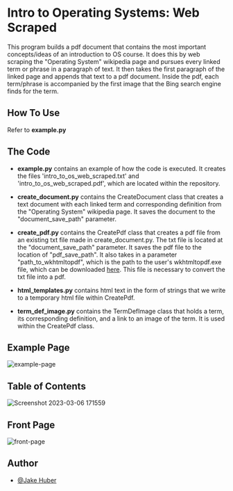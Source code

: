# Intro to Operating Systems: Web Scraped 

This program builds a pdf document that contains the most important concepts/ideas of an introduction to OS course. 
It does this by web scraping the "Operating System" wikipedia page and pursues every linked term or phrase in a paragraph of text. It then takes the first paragraph of the linked page and appends that text to a pdf document. Inside the pdf, each term/phrase is accompanied by the first image that the Bing search engine finds for the term. 

## How To Use 

Refer to **example.py** 

## The Code

* **example.py** contains an example of how the code is executed. It creates the files 'intro_to_os_web_scraped.txt' and 'intro_to_os_web_scraped.pdf', which are located within the repository. 

* **create_document.py** contains the CreateDocument class that creates a text document with each linked term and corresponding definition from the "Operating System" wikipedia page. It saves the document to the "document_save_path" parameter. 

* **create_pdf.py** contains the CreatePdf class that creates a pdf file from an existing txt file made in create_document.py. The txt file is located at the "document_save_path" parameter. It saves the pdf file to the location of "pdf_save_path". It also takes in a parameter "path_to_wkhtmltopdf", which is the path to the user's wkhtmltopdf.exe file, which can be downloaded [here](https://wkhtmltopdf.org/). This file is necessary to convert the txt file into a pdf. 

* **html_templates.py** contains html text in the form of strings that we write to a temporary html file within CreatePdf. 

* **term_def_image.py** contains the TermDefImage class that holds a term, its corresponding definition, and a link to an image of the term. It is used within the CreatePdf class.

## Example Page

![example-page](https://user-images.githubusercontent.com/68114979/223008880-9f6cb8b8-a675-4e7a-bb50-1c5f3de1395f.png)

## Table of Contents 

![Screenshot 2023-03-06 171559](https://user-images.githubusercontent.com/68114979/223251997-2f4277d4-37a3-4d01-ad32-b83643bb1dc0.png)

## Front Page

![front-page](https://user-images.githubusercontent.com/68114979/222943840-c7dbf7b2-6523-47e9-9432-66cb532d110f.png)

## Author

- [@Jake Huber](https://www.github.com/jakeahuber)